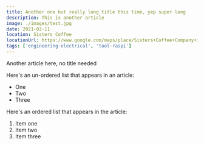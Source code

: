 ```yaml
---
title: Another one but really long title this time, yep super long
description: This is another article
image: ./images/test.jpg
date: 2021-02-11
location: Sisters Coffee
locationUrl: https://www.google.com/maps/place/Sisters+Coffee+Company+in+The+Pearl+District/@45.5309085,-122.6842664,15z/data=!4m5!3m4!1s0x0:0x84cf73f21e3cbe6d!8m2!3d45.5308966!4d-122.6843197
tags: ['engineering-electrical', 'tool-raspi']
---
```


Another article here, no title needed

Here's an un-ordered list that appears in an article:

- One
- Two
- Three

Here's an ordered list that appears in the article:

1. Item one
2. Item two
3. Item three
